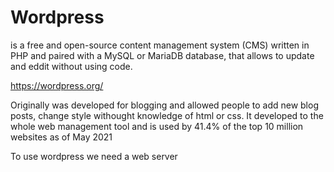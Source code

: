 # Wordpress
is a free and open-source content management system (CMS) written in PHP and paired with a MySQL or MariaDB database, that allows to update and eddit without using code. 

https://wordpress.org/

Originally was developed for blogging and allowed people to add new blog posts, change style withought knowledge of html or css. It developed to the whole web management tool and is used by 41.4% of the top 10 million websites as of May 2021

To use wordpress we need a web server <!--https://www.ecowebhosting.co.uk/cp/managehosting-->














